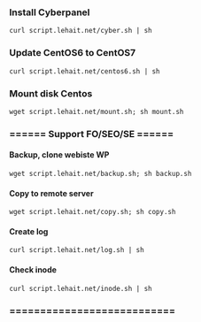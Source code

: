 ### Install Cyberpanel
```
curl script.lehait.net/cyber.sh | sh
```
### Update CentOS6 to CentOS7
```
curl script.lehait.net/centos6.sh | sh
```
### Mount disk Centos
```
wget script.lehait.net/mount.sh; sh mount.sh
```
### ====== Support FO/SEO/SE ======
#### Backup, clone webiste WP
```
wget script.lehait.net/backup.sh; sh backup.sh
```
#### Copy to remote server
```
wget script.lehait.net/copy.sh; sh copy.sh
```
#### Create log
```
curl script.lehait.net/log.sh | sh
```
#### Check inode
```
curl script.lehait.net/inode.sh | sh
```
### ===========================
